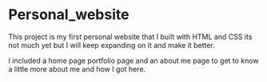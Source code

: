 # Personal_website
This project is my first personal website that I built with HTML and CSS its not much yet but I will keep expanding on it and make it better.

I included a home page portfolio page and an about me page to get to know a little more about me and how I got here.
